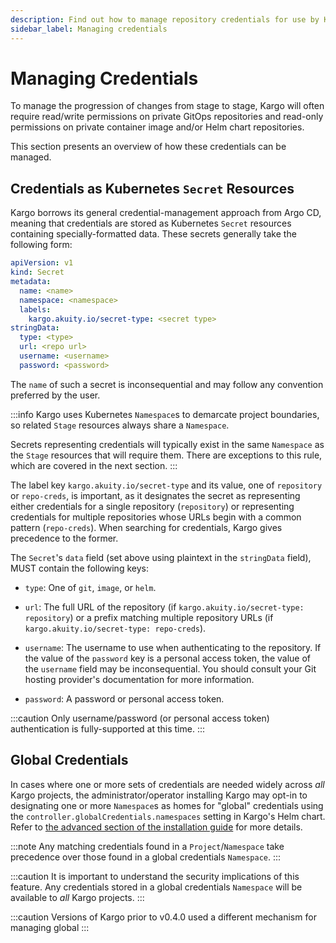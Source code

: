 ```yaml
---
description: Find out how to manage repository credentials for use by Kargo
sidebar_label: Managing credentials
---
```


# Managing Credentials

To manage the progression of changes from stage to stage, Kargo will
often require read/write permissions on private GitOps repositories and
read-only permissions on private container image and/or Helm chart repositories.

This section presents an overview of how these credentials can be managed.

## Credentials as Kubernetes `Secret` Resources

Kargo borrows its general credential-management approach from Argo CD, meaning
that credentials are stored as Kubernetes `Secret` resources containing
specially-formatted data. These secrets generally take the following form:

```yaml
apiVersion: v1
kind: Secret
metadata:
  name: <name>
  namespace: <namespace>
  labels:
    kargo.akuity.io/secret-type: <secret type>
stringData:
  type: <type>
  url: <repo url>
  username: <username>
  password: <password>
```

The `name` of such a secret is inconsequential and may follow any convention
preferred by the user.

:::info
Kargo uses Kubernetes `Namespace`s to demarcate project boundaries, so related
`Stage` resources always share a `Namespace`.

Secrets representing credentials will typically exist in the same `Namespace` as
the `Stage` resources that will require them. There are exceptions to this rule,
which are covered in the next section.
:::

The label key `kargo.akuity.io/secret-type` and its value, one of `repository`
or `repo-creds`, is important, as it designates the secret as representing
either credentials for a single repository (`repository`) or representing
credentials for multiple repositories whose URLs begin with a common pattern
(`repo-creds`). When searching for credentials, Kargo gives precedence to the
former.

The `Secret`'s `data` field (set above using plaintext in the `stringData`
field), MUST contain the following keys:

* `type`: One of `git`, `image`, or `helm`.

* `url`: The full URL of the repository (if `kargo.akuity.io/secret-type:
  repository`) or a prefix matching multiple repository URLs (if
  `kargo.akuity.io/secret-type: repo-creds`).

* `username`: The username to use when authenticating to the repository. If the
  value of the `password` key is a personal access token, the value of the
  `username` field may be inconsequential. You should consult your Git hosting
  provider's documentation for more information.

* `password`: A password or personal access token.

:::caution
Only username/password (or personal access token) authentication is
fully-supported at this time.
:::

## Global Credentials

In cases where one or more sets of credentials are needed widely across _all_
Kargo projects, the administrator/operator installing Kargo may opt-in to
designating one or more `Namespace`s as homes for "global" credentials using the
`controller.globalCredentials.namespaces` setting in Kargo's Helm chart.
Refer to
[the advanced section of the installation guide](./10-installing-kargo.md#advanced-installation)
for more details.

:::note
Any matching credentials found in a `Project`/`Namespace` take precedence over
those found in a global credentials `Namespace`.
:::

:::caution
It is important to understand the security implications of this feature. Any
credentials stored in a global credentials `Namespace` will be available to
_all_ Kargo projects.
:::

:::caution
Versions of Kargo prior to v0.4.0 used a different mechanism for managing global
:::
